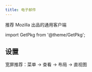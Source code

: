 ```yaml
---
title: 电子邮件
---
```


推荐 Mozilla 出品的通用客户端

import GetPkg from '@theme/GetPkg';

<GetPkg name="thunderbird" dnf winget
pacman="thunderbird thunderbird-i18n-zh-cn"
flatpak="org.mozilla.Thunderbird" />

## 设置

宽屏推荐：菜单 -> 查看 -> 布局 -> 直视图
